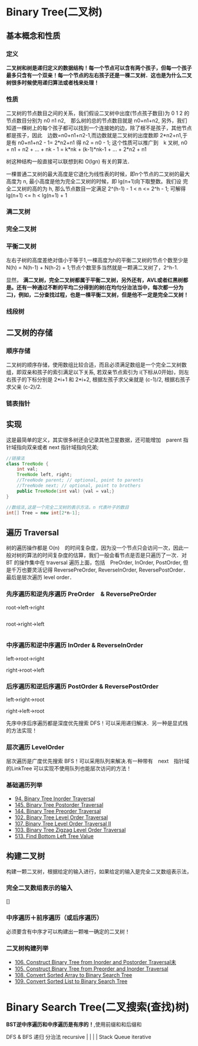 # Binary Tree(二叉树)
## 基本概念和性质
### 定义
**二叉树和树是递归定义的数据结构！每一个节点可以含有两个孩子，但每一个孩子最多只含有一个双亲！每一个节点的左右孩子还是一棵二叉树．这也是为什么二叉树很多时候使用递归算法或者栈来处理！**
### 性质
二叉树的节点数目之间的关系，我们假设二叉树中出度(节点孩子数目)为 0 1 2 的节点数目分别为 n0 n1 n2,　那么树的总的节点数目就是 n0+n1+n2, 另外，我们知道一棵树上的每个孩子都可以找到一个连接她的边，除了根不是孩子，其他节点都是孩子，因此　边数=n0+n1+n2-1,而边数就是二叉树的出度数即 2\*n2+n1,于是有 n0+n1+n2 - 1= 2\*n2+n1 得 n2 = n0 - 1;
这个性质可以推广到　k 叉树, n0 + n1 + n2 + ... + nk - 1 = k\*nk + (k-1)\*nk-1 + ... + 2\*n2 + n1 

树这种结构一般直接可以联想到和 O(lgn) 有关的算法．

一棵普通二叉树的最大高度是它退化为线性表的时候，即n个节点的二叉树的最大高度为 n, 最小高度是他为完全二叉树的时候，即 lg(n+1)向下取整数。我们设 完全二叉树的高的为 h, 那么节点数目一定满足 2^(h-1) - 1 < n <= 2^h - 1; 可解得 lg(n+1) <= h < lg(n+1) + 1

### 满二叉树

### 完全二叉树

### 平衡二叉树
左右子树的高度差绝对值小于等于1,一棵高度为h的平衡二叉树的节点个数至少是N(h) = N(h-1) + N(h-2) + 1;节点个数至多当然就是一颗满二叉树了，2^h-1.

显然， **满二叉树，完全二叉树都属于平衡二叉树，另外还有，AVL或者红黑树都是。**还有一种**通过不断的平均二分得到的树(在均匀分治法当中，每次都一分为二)，例如，二分查找过程，也是一棵平衡二叉树，但是他不一定是完全二叉树！**

### 线段树


## 二叉树的存储
### 顺序存储
二叉树的顺序存储，使用数组比较合适，而且必须满足数组是一个完全二叉树数组，即双亲和孩子的索引满足以下关系, 若双亲节点索引为 i(下标从0开始)，则左右孩子的下标分别是 2\*i+1 和 2\*i+2, 根据左孩子求父亲就是 (c-1)/2, 根据右孩子求父亲 (c-2)/2.
### 链表指针

## 实现
这是最简单的定义，其实很多树还会记录其他卫星数据，还可能增加　parent 指针域指向双亲或者 next 指针域指向兄弟;
```java
//链接法
class TreeNode {
	int val;
	TreeNode left, right;
	//TreeNode parent; // optional, point to parents
	//TreeNode next; // optional, point to brothers
	public TreeNode(int val) {val = val;}
}

//数组法,这是一个完全二叉树的表示方法，n 代表叶子的数目
int[] Tree = new int[2*n-1];
```

## 遍历 Traversal
树的遍历操作都是 O(n)　的时间复杂度，因为没一个节点只会访问一次，因此一般对树的算法的时间复杂度的估算，我们一般会看节点是否是只遍历了一次．对 BT 的操作集中在 traversal 遍历上面，包括　PreOrder, InOrder, PostOrder, 但是千万也要灵活记得 ReversePreOrder, ReverseInOrder, ReversePostOrder．最后是层次遍历 level order．

### 先序遍历和逆先序遍历 PreOrder　& ReversePreOrder
root->left->right
```

```

root->right->left
```
```
### 中序遍历和逆中序遍历 InOrder & ReverseInOrder
left->root->right

right->root->left

### 后序遍历和逆后序遍历 PostOrder & ReversePostOrder
left->right->root

right->left->root


先序中序后序遍历都是深度优先搜索 DFS！可以采用递归解决．另一种是显式栈的方法实现！


### 层次遍历 LevelOrder
层次遍历是广度优先搜索 BFS！可以采用队列来解决.有一种带有　next　指针域的LinkTree 可以实现不使用队列也能层次访问的方法！

### 基础遍历列举
 - [94. Binary Tree Inorder Traversal](https://leetcode.com/problems/binary-tree-inorder-traversal/#/description)
 - [145. Binary Tree Postorder Traversal](https://leetcode.com/problems/binary-tree-postorder-traversal/#/description)
 - [144. Binary Tree Preorder Traversal](https://leetcode.com/problems/binary-tree-preorder-traversal/#/description)
 - [102. Binary Tree Level Order Traversal](https://leetcode.com/problems/binary-tree-level-order-traversal/?tab=Description)
 - [107. Binary Tree Level Order Traversal II](https://leetcode.com/problems/binary-tree-level-order-traversal-ii/?tab=Description)
 - [103. Binary Tree Zigzag Level Order Traversal](https://leetcode.com/problems/binary-tree-zigzag-level-order-traversal/?tab=Description)
 - [513. Find Bottom Left Tree Value](https://leetcode.com/problems/find-bottom-left-tree-value/#/description)

## 构建二叉树

构建一颗二叉树，根据给定的输入进行，如果给定的输入是完全二叉数组表示法，
### 完全二叉数组表示的输入
[]

### 中序遍历＋前序遍历（或后序遍历）
必须要含有中序才可以构建出一颗唯一确定的二叉树！

### 二叉树构建列举
 - [106. Construct Binary Tree from Inorder and Postorder Traversal未](https://leetcode.com/problems/construct-binary-tree-from-inorder-and-postorder-traversal/#/description)
 - [105. Construct Binary Tree from Preorder and Inorder Traversal](https://leetcode.com/problems/construct-binary-tree-from-preorder-and-inorder-traversal/#/description)
 - [108. Convert Sorted Array to Binary Search Tree](https://leetcode.com/problems/convert-sorted-array-to-binary-search-tree/#/description)
 - [109. Convert Sorted List to Binary Search Tree](https://leetcode.com/problems/convert-sorted-list-to-binary-search-tree/#/description)
 
 
# Binary Search Tree(二叉搜索(查找)树)
**BST逆中序遍历和中序遍历是有序的！**,使用前缀和和后缀和

DFS & BFS 递归 分治法 recursive
 |     |
 |     |
Stack Queue iterative


 